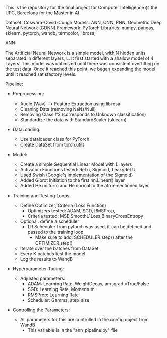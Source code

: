 This is the repository for the final project for Computer Intelligence @ the UPC, Barcelona for the Master in AI


Dataset: Coswara-Covid-Cough
Models: ANN, CNN, RNN, Geometric Deep Neural Network (GDNN)
Framework: PyTorch 
Libraries: numpy, pandas, sklearn, pytorch, wandb, termcolor, librosa, 



ANN: 

The Artificial Neural Network is a simple model, with N hidden units separated in different layers, L. 
It first started with a shallow model of 4 Layers. This model was optimized until there was consistent overfitting on the test data. Once it reached this point, we began expanding the model until it reached satisfactory levels. 


Pipeline:

- Preprocessing: 
	- Audio (Wav) --> Feature Extraction using librosa 
	- Cleaning Data (removing NaNs/Null)
	- Removing Class #3 (corresponds to Unknown classification) 
	- Standardize the data with StandardScaler (sklearn)

- DataLoading:
	- Use dataloader class for PyTorch 
	- Create DataSet from torch.utils 

- Model:
	- Create a simple Sequential Linear Model with L layers
	- Activation Functions tested: ReLu, Sigmoid, LeakyReLU
	- Used Swish (Google's implementation of the Sigmoid)
	- Added Glorot Initiation to the first nn.Linear() layer 
	- Added He uniform and He normal to the aforementioned layer

- Training and Testing Loops:
	- Define Optimizer, Criteria (Loss Function) 
		- Optimizers tested: ADAM, SGD, RMSProp,
		- Criteria tested: MSE,SmoothL1Loss,BinaryCrossEntropy
	- Optional: define a scheduler
		- LR Scheduler from pytorch was used, it can be defined and passed to the training loop
			- Make sure to add: SCHEDULER.step() after the OPTIMIZER.step()
	- Iterate over the batches from DataSet
	- Every K batches test the model
	- Log the results to WandB 

- Hyperparameter Tuning: 
	- Adjusted parameters: 
		- ADAM: Learning Rate, WeightDecay, amsgrad =True/False
		- SGD: Learning Rate, Momentum
		- RMSProp: Learning Rate
		- Scheduler: Gamma, step_size

- Controlling the Parameters:
	- All parameters for this are controlled in the config object from WandB
		- This variable is in the "ann_pipeline.py" file



